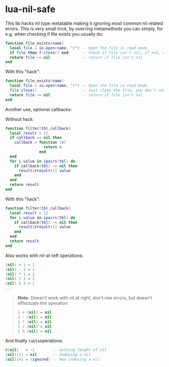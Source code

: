 # lua-nil-safe
This lib hacks nil type metatable making it ignoring most common nil related errors. This is very small trick, by overring metamethods you can simply, for e.g. when checking if file exists you usually do:

```lua
function file_exists(name)
  local file = io.open(name, "r") -- Open the file in read mode
  if file then f:close() end      -- Check if file isn't nil, if not, close it
  return file ~= nil              -- return if file isn't nil
end
```

With this "hack":

```lua
function file_exists(name)
  local file = io.open(name, "r") -- Open the file in read mode
  file:close()                    -- Just close the file, you don't need to care if is nil
  return file ~= nil              -- return if file isn't nil
end
```

Another use, optional callbacks:

Without hack:
 
```lua
function filter(tbl,callback)
  local result = {}
  if callback == nil then
    callback = function (v)
                 return v
               end
  end
  for i,value in ipairs(tbl) do
    if callback(tbl) ~= nil then
      result[#result+1] value
    end
  end
  return result
end
```

With this "hack":

```lua
function filter(tbl,callback)
  local result = {}
  for i,value in ipairs(tbl) do
    if callback(tbl) ~= nil then
      result[#result+1] value
    end
  end
  return result
end
```

Also works with nil-at-left operations:
 
```lua 
(nil) + 1 = 1
(nil) - 1 = 1
(nil) * 1 = 1
(nil) / 1 = 1
(nil) % 1 = 1
...
```

> **Note:** Doesn't work with nil at right, don't rise errors, but doesn't effectuate the operation
> ```lua 
> 1 + (nil) = nil
> 1 - (nil) = nil
> 1 * (nil) = nil
> 1 / (nil) = nil
> 1 % (nil) = nil
> ```

And finally `table`operations:

```lua
#(nil)   = -1        -- Getting lenght of nil
(nil)[1] = nil       -- Indexing a nil
(nil)[4] = (ignored) -- New indexing a nil
```

